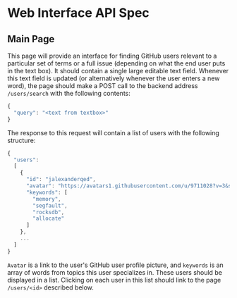 # Web Interface API Spec

## Main Page

This page will provide an interface for finding GitHub users
relevant to a particular set of terms or a full issue (depending on what the end user
puts in the text box). It should contain a single large editable text field.
Whenever this text field is updated (or alternatively whenever the user enters a new word),
the page should make a POST call to the backend address `/users/search` with the following contents:

```javascript
{
  "query": "<text from textbox>"
}
```

The response to this request will contain a list of users with the following structure:

```javascript
{
  "users":
  [
    {
      "id": "jalexanderqed",
      "avatar": "https://avatars1.githubusercontent.com/u/9711028?v=3&s=460",
      "keywords": [
        "memory",
        "segfault",
        "rocksdb",
        "allocate"
      ]
    },
    ...
  ]
}
```

`Avatar` is a link to the user's GitHub user profile picture, and `keywords`
is an array of words from topics this user specializes in. These users should be displayed in
a list. Clicking on each user in this list should link to the page `/users/<id>` described below.
